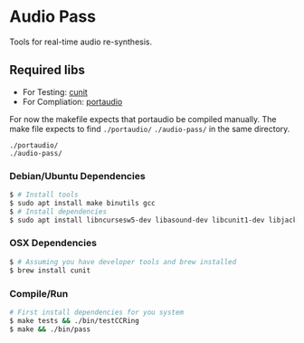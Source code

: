 # Audio Pass

Tools for real-time audio re-synthesis.

## Required libs 

- For Testing: [cunit](http://cunit.sourceforge.net/)
- For Compliation: [portaudio](http://www.portaudio.com/docs.html)

For now the makefile expects that portaudio be compiled manually. The make file
expects to find `./portaudio/`  `./audio-pass/` in the same directory.

```
./portaudio/
./audio-pass/
```

### Debian/Ubuntu Dependencies

```bash
$ # Install tools
$ sudo apt install make binutils gcc
$ # Install dependencies
$ sudo apt install libncursesw5-dev libasound-dev libcunit1-dev libjack-jackd2-dev
```

### OSX Dependencies

```bash
$ # Assuming you have developer tools and brew installed
$ brew install cunit
```

### Compile/Run

```bash
# First install dependencies for you system
$ make tests && ./bin/testCCRing
$ make && ./bin/pass
```

